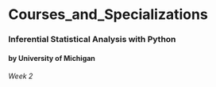 # Courses_and_Specializations
### Inferential Statistical Analysis with Python
#### by University of Michigan

###### Week 2